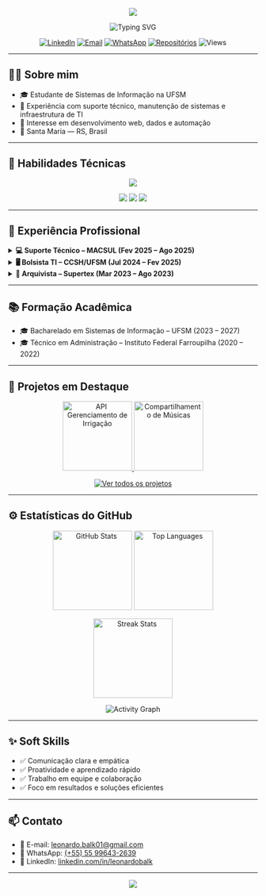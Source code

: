<!-- Banner animado -->
<p align="center">
  <img src="https://capsule-render.vercel.app/api?type=waving&color=7C3AED&height=180&section=header&text=Leonardo%20Balk%20&fontColor=ffffff&fontSize=45&fontAlignY=35&desc=Desenvolvedor%20Full%20Stack%20|%20Estudante%20de%20SI%20&descAlignY=55&descAlign=50"/>
</p>

<p align="center">
  <img src="https://readme-typing-svg.demolab.com?font=Fira+Code&pause=1200&color=7C3AED&center=true&vCenter=true&width=800&lines=Full+Stack+%7C+Web+%7C+Dados+%7C+Automa%C3%A7%C3%A3o+" alt="Typing SVG" />
</p>


<p align="center">
  <a href="https://linkedin.com/in/leonardobalk"><img alt="LinkedIn" src="https://img.shields.io/badge/LinkedIn-7C3AED?style=for-the-badge&logo=linkedin&logoColor=white"></a>
  <a href="mailto:leonardo.balk01@gmail.com"><img alt="Email" src="https://img.shields.io/badge/Email-7C3AED?style=for-the-badge&logo=gmail&logoColor=white"></a>
  <a href="https://wa.me/5555996432639"><img alt="WhatsApp" src="https://img.shields.io/badge/WhatsApp-7C3AED?style=for-the-badge&logo=whatsapp&logoColor=white"></a>
  <a href="https://github.com/LeonardoBalk?tab=repositories"><img alt="Repositórios" src="https://img.shields.io/badge/Ver%20reposit%C3%B3rios-7C3AED?style=for-the-badge&logo=github&logoColor=white"></a>
  <img alt="Views" src="https://komarev.com/ghpvc/?username=LeonardoBalk&style=for-the-badge&color=7C3AED">
</p>

---

## 👨‍💻 Sobre mim

- 🎓 Estudante de Sistemas de Informação na UFSM  
- 💼 Experiência com suporte técnico, manutenção de sistemas e infraestrutura de TI  
- 🚀 Interesse em desenvolvimento web, dados e automação  
- 📍 Santa Maria — RS, Brasil

---

## 🧠 Habilidades Técnicas

<p align="center">
  <img src="https://skillicons.dev/icons?i=html,css,js,ts,react,nodejs,express,java,python,php,c,mysql,postgresql,mongodb,git,bootstrap&perline=8" />
</p>

<p align="center">
  <img src="https://img.shields.io/badge/-Full%20Stack%20Developer-7C3AED?style=for-the-badge&logo=codeigniter&logoColor=white"/>
  <img src="https://img.shields.io/badge/-Open%20Source%20Lover-7C3AED?style=for-the-badge&logo=github&logoColor=white"/>
  <img src="https://img.shields.io/badge/-Always%20Learning-7C3AED?style=for-the-badge&logo=bookstack&logoColor=white"/>
</p>

---

## 💼 Experiência Profissional

<details>
  <summary><b>💻 Suporte Técnico – MACSUL (Fev 2025 – Ago 2025)</b></summary>
  <br/>
  <blockquote>
    Suporte a sistemas de automação, manutenção e configuração de hardware/software e atendimento a usuários.
  </blockquote>
</details>

<details>
  <summary><b>🖥️ Bolsista TI – CCSH/UFSM (Jul 2024 – Fev 2025)</b></summary>
  <br/>
  <blockquote>
    Manutenção e diagnóstico de sistemas, suporte técnico e garantia de funcionamento da infraestrutura.
  </blockquote>
</details>

<details>
  <summary><b>📂 Arquivista – Supertex (Mar 2023 – Ago 2023)</b></summary>
  <br/>
  <blockquote>
    Organização, digitalização e gestão de documentos físicos e digitais.
  </blockquote>
</details>

---

## 📚 Formação Acadêmica

- 🎓 Bacharelado em Sistemas de Informação – UFSM (2023 – 2027)  
- 🎓 Técnico em Administração – Instituto Federal Farroupilha (2020 – 2022)

---

## 🌟 Projetos em Destaque

<p align="center">
  <a href="https://github.com/LeonardoBalk/API-Gerenciamento-de-Irrigacao">
    <img height="140" alt="API Gerenciamento de Irrigação" src="https://github-readme-stats.vercel.app/api/pin/?username=LeonardoBalk&repo=API-Gerenciamento-de-Irrigacao&hide_border=true&title_color=7C3AED&text_color=c9d1d9&icon_color=BF93F9&bg_color=0d1117" />
  </a>
  <a href="https://github.com/elc1090/project4-2025a-leonardo">
    <img height="140" alt="Compartilhamento de Músicas" src="https://github-readme-stats.vercel.app/api/pin/?username=elc1090&repo=project4-2025a-leonardo&hide_border=true&title_color=7C3AED&text_color=c9d1d9&icon_color=BF93F9&bg_color=0d1117" />
  </a>
</p>

<p align="center">
  <a href="https://github.com/LeonardoBalk?tab=repositories">
    <img src="https://img.shields.io/badge/-Ver%20todos%20os%20projetos-7C3AED?style=for-the-badge&logo=github&logoColor=white" alt="Ver todos os projetos"/>
  </a>
</p>

---

## ⚙️ Estatísticas do GitHub

<p align="center">
  <img src="https://github-readme-stats.vercel.app/api?username=LeonardoBalk&show_icons=true&hide_border=true&bg_color=0d1117&title_color=7C3AED&icon_color=BF93F9&text_color=c9d1d9" height="160" alt="GitHub Stats"/>
  <img src="https://github-readme-stats.vercel.app/api/top-langs/?username=LeonardoBalk&layout=compact&hide_border=true&bg_color=0d1117&title_color=7C3AED&text_color=c9d1d9" height="160" alt="Top Languages"/>
</p>

<p align="center">
  <img src="https://github-readme-streak-stats.herokuapp.com?user=LeonardoBalk&hide_border=true&background=0d1117&stroke=7C3AED&ring=7C3AED&fire=BF93F9&currStreakLabel=BF93F9" height="160" alt="Streak Stats"/>
</p>

<p align="center">
  <img src="https://github-readme-activity-graph.vercel.app/graph?username=LeonardoBalk&bg_color=0d1117&color=BF93F9&line=7C3AED&point=BF93F9&area=true&hide_border=true" alt="Activity Graph"/>
</p>

---

## ✨ Soft Skills

- ✅ Comunicação clara e empática  
- ✅ Proatividade e aprendizado rápido  
- ✅ Trabalho em equipe e colaboração  
- ✅ Foco em resultados e soluções eficientes  

---

## 📫 Contato

- 📧 E-mail: <a href="mailto:leonardo.balk01@gmail.com">leonardo.balk01@gmail.com</a>  
- 📱 WhatsApp: <a href="https://wa.me/5555996432639" target="_blank" rel="noreferrer">(+55) 55 99643-2639</a>  
- 💼 LinkedIn: <a href="https://linkedin.com/in/leonardobalk" target="_blank" rel="noreferrer">linkedin.com/in/leonardobalk</a>

---

<p align="center">
  <img src="https://capsule-render.vercel.app/api?type=waving&color=7C3AED&height=120&section=footer"/>
</p>
